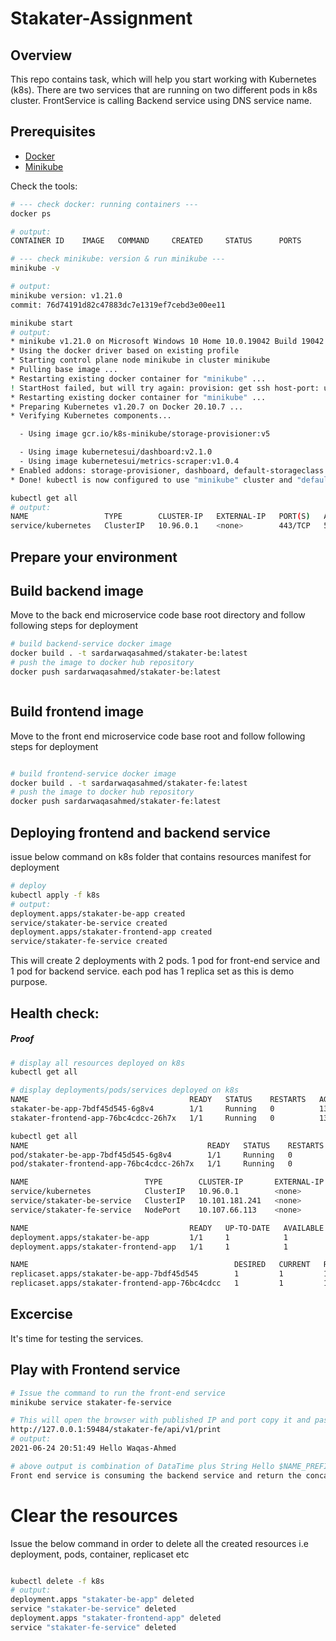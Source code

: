 # Stakater-Assignment
## Overview
This repo contains task, which will help you start working with Kubernetes (k8s). There are two services that are running on two different pods in k8s cluster. FrontService is calling Backend service using DNS service name. 

## Prerequisites
- [Docker](<https://docs.docker.com/>)
- [Minikube](<https://kubernetes.io/docs/tasks/tools/install-minikube/>)


Check the tools:

```bash
# --- check docker: running containers ---
docker ps

# output:
CONTAINER ID	IMAGE	COMMAND		CREATED		STATUS		PORTS		NAMES

# --- check minikube: version & run minikube ---
minikube -v

# output:
minikube version: v1.21.0
commit: 76d74191d82c47883dc7e1319ef7cebd3e00ee11

minikube start
# output:
* minikube v1.21.0 on Microsoft Windows 10 Home 10.0.19042 Build 19042
* Using the docker driver based on existing profile
* Starting control plane node minikube in cluster minikube
* Pulling base image ...
* Restarting existing docker container for "minikube" ...
! StartHost failed, but will try again: provision: get ssh host-port: unable to inspect a not running container to get SSH port
* Restarting existing docker container for "minikube" ...
* Preparing Kubernetes v1.20.7 on Docker 20.10.7 ...
* Verifying Kubernetes components...

  - Using image gcr.io/k8s-minikube/storage-provisioner:v5

  - Using image kubernetesui/dashboard:v2.1.0
  - Using image kubernetesui/metrics-scraper:v1.0.4
* Enabled addons: storage-provisioner, dashboard, default-storageclass
* Done! kubectl is now configured to use "minikube" cluster and "default" namespace by default

kubectl get all
# output:
NAME                 TYPE        CLUSTER-IP   EXTERNAL-IP   PORT(S)   AGE
service/kubernetes   ClusterIP   10.96.0.1    <none>        443/TCP   5d8h

```
## Prepare your environment

## Build backend image
Move to the back end microservice code base root directory and follow following steps for deployment
```bash
# build backend-service docker image
docker build . -t sardarwaqasahmed/stakater-be:latest
# push the image to docker hub repository
docker push sardarwaqasahmed/stakater-be:latest



```
## Build frontend image
Move to the front end microservice code base root and follow following steps for deployment
```bash

# build frontend-service docker image
docker build . -t sardarwaqasahmed/stakater-fe:latest
# push the image to docker hub repository
docker push sardarwaqasahmed/stakater-fe:latest


```

## Deploying frontend and backend service
issue below command on k8s folder that contains resources manifest for deployment
```bash
# deploy
kubectl apply -f k8s
# output:
deployment.apps/stakater-be-app created
service/stakater-be-service created
deployment.apps/stakater-frontend-app created
service/stakater-fe-service created
```

This will create 2 deployments with 2 pods. 1 pod for front-end service and 1 pod for backend service. each pod has 1 replica set as this is demo purpose.
## Health check:

##### Proof

```bash
# display all resources deployed on k8s
kubectl get all

# display deployments/pods/services deployed on k8s
NAME                                    READY   STATUS    RESTARTS   AGE
stakater-be-app-7bdf45d545-6g8v4        1/1     Running   0          13s
stakater-frontend-app-76bc4cdcc-26h7x   1/1     Running   0          13s

kubectl get all
NAME                                        READY   STATUS    RESTARTS   AGE
pod/stakater-be-app-7bdf45d545-6g8v4        1/1     Running   0          17s
pod/stakater-frontend-app-76bc4cdcc-26h7x   1/1     Running   0          17s

NAME                          TYPE        CLUSTER-IP       EXTERNAL-IP   PORT(S)          AGE
service/kubernetes            ClusterIP   10.96.0.1        <none>        443/TCP          5d9h
service/stakater-be-service   ClusterIP   10.101.181.241   <none>        8081/TCP         17s
service/stakater-fe-service   NodePort    10.107.66.113    <none>        9091:30035/TCP   17s

NAME                                    READY   UP-TO-DATE   AVAILABLE   AGE
deployment.apps/stakater-be-app         1/1     1            1           17s
deployment.apps/stakater-frontend-app   1/1     1            1           17s

NAME                                              DESIRED   CURRENT   READY   AGE
replicaset.apps/stakater-be-app-7bdf45d545        1         1         1       17s
replicaset.apps/stakater-frontend-app-76bc4cdcc   1         1         1       17s
```



## Excercise

It's time for testing the services.


## Play with Frontend service


```bash
# Issue the command to run the front-end service
minikube service stakater-fe-service

# This will open the browser with published IP and port copy it and paste the below url in browser
http://127.0.0.1:59484/stakater-fe/api/v1/print
# output:
2021-06-24 20:51:49 Hello Waqas-Ahmed

# above output is combination of DataTime plus String Hello $NAME_PREFIX ENV var. The ENV variable is read from stakater-be-app manifest file and pass to stakater-be-app container.
Front end service is consuming the backend service and return the concated response back to the client.


```
# Clear the resources
Issue the below command in order to delete all the created resources i.e deployment, pods, container, replicaset etc
```bash

kubectl delete -f k8s
# output:
deployment.apps "stakater-be-app" deleted
service "stakater-be-service" deleted
deployment.apps "stakater-frontend-app" deleted
service "stakater-fe-service" deleted


```
